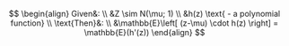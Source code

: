 $$
\begin{align}
Given&: \\
&Z \sim N(\mu; 1) \\
&h(z) \text{ - a polynomial function} \\
\text{Then}&: \\
&\mathbb{E}\left[ (z-\mu) \cdot h(z) \right]  = \mathbb{E}(h'(z))
\end{align}
$$
